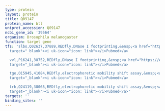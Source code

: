 ```yaml
---
type: protein
layout: protein
title: Q09147
protein_name: btl
uniprot_accession: Q09147
ncbi_gene_id: '39564'
organism: Drosophila melanogaster
function: target gene
tfs: 'slbo,Q02637,37889,REDfly,DNase I footprinting,&ensp;<a href="https://www.ncbi.nlm.nih.gov/pubmed/?term=7671793%5Buid%5D"
  target="_blank"><i uk-icon="icon: link"></i>Pubmed</a>

  vvl,P16241,38752,REDfly,DNase I footprinting,&ensp;<a href="https://www.ncbi.nlm.nih.gov/pubmed/?term=9012536%5Buid%5D"
  target="_blank"><i uk-icon="icon: link"></i>Pubmed</a>

  tgo,O15945,41084,REDfly,electrophoretic mobility shift assay,&ensp;<a href="https://www.ncbi.nlm.nih.gov/pubmed/?term=9374395%5Buid%5D"
  target="_blank"><i uk-icon="icon: link"></i>Pubmed</a>

  trh,Q24119,38065,REDfly,electrophoretic mobility shift assay,&ensp;<a href="https://www.ncbi.nlm.nih.gov/pubmed/?term=9374395%5Buid%5D"
  target="_blank"><i uk-icon="icon: link"></i>Pubmed</a>'
targets: ''
binding_sites: ''
---
```

